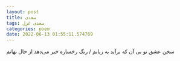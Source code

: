 ```yaml
---
layout: post
title: سعدی
tags: سعدی غزل
categories: poem
date: 2022-06-13 01:55:11.574769
---
```


سخن عشق تو بی آن که برآید به زبانم / رنگ رخساره خبر می‌دهد از حال نهانم